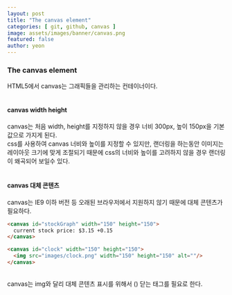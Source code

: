 ```yaml
---
layout: post
title: "The canvas element" 
categories: [ git, github, canvas ]
image: assets/images/banner/canvas.png
featured: false
author: yeon
---
```



### The canvas element
HTML5에서 canvas는 그래픽들을 관리하는 컨테이너이다.<br><br>

#### canvas width height
canvas는 처음 width, height를 지정하지 않을 경우 너비 300px, 높이 150px을 기본 값으로 가지게 된다.<br>
css를 사용하여 canvas 너비와 높이를 지정할 수 있지만, 랜더링을 하는동안 이미지는 레이아웃 크기에 맞게 조절되기 때문에
css의 너비와 높이를 고려하지 않을 경우 랜더링이 왜곡되어 보일수 있다.<br><br>

#### canvas 대체 콘텐츠
canvas는 IE9 이하 버전 등 오래된 브라우저에서 지원하지 않기 때문에 대체 콘텐츠가 필요하다. <br>
```html
<canvas id="stockGraph" width="150" height="150">
  current stock price: $3.15 +0.15
</canvas>

<canvas id="clock" width="150" height="150">
  <img src="images/clock.png" width="150" height="150" alt=""/>
</canvas>
```

<br>
canvas는 img와 달리 대체 콘텐츠 표시를 위해서 (</canvas>) 닫는 태그를 필요로 한다.




<br><br><br>